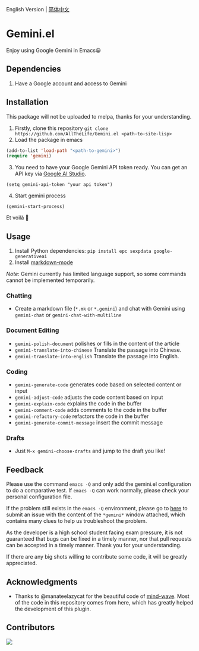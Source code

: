 English Version | [简体中文](./README.zh-CN.md)

# Gemini.el
Enjoy using Google Gemini in Emacs😀

## Dependencies
1. Have a Google account and access to Gemini

## Installation

This package will not be uploaded to melpa, thanks for your understanding.

1.  Firstly, clone this repository `git clone https://github.com/AllTheLife/Gemini.el <path-to-site-lisp>`
2.  Load the package in emacs
```lisp
(add-to-list 'load-path "<path-to-gemini>")
(require 'gemini)
```
3. You need to have your Google Gemini API token ready. You can get an API key via [Google AI Studio](https://makersuite.google.com/app/apikey).
```
(setq gemini-api-token "your api token")
```
4. Start gemini process
```
(gemini-start-process)
```

Et voilà 🎉

## Usage

1. Install Python dependencies: `pip install epc sexpdata google-generativeai`
2. Install [markdown-mode](https://github.com/jrblevin/markdown-mode)

*Note*: Gemini currently has limited language support, so some commands cannot be implemented temporarily.

### Chatting
- Create a markdown file (`*.mk` or `*.gemini`) and chat with Gemini using `gemini-chat` or `gemini-chat-with-multiline`

### Document Editing
- `gemini-polish-document` polishes or fills in the content of the article
- `gemini-translate-into-chinese` Translate the passage into Chinese.
- `gemini-translate-into-english` Translate the passage into English.

### Coding
- `gemini-generate-code` generates code based on selected content or input
- `gemini-adjust-code` adjusts the code content based on input
- `gemini-explain-code` explains the code in the buffer
- `gemini-comment-code` adds comments to the code in the buffer
- `gemini-refactory-code` refactors the code in the buffer
- `gemini-generate-commit-message` insert the commit message

### Drafts
- Just `M-x gemini-choose-drafts` and jump to the draft you like!

## Feedback
Please use the command `emacs -Q` and only add the gemini.el configuration to do a comparative test. If `emacs -Q` can work normally, please check your personal configuration file.

If the problem still exists in the `emacs -Q` environment, please go to [here](https://github.com/AllTheLife/Gemini.el/issues/new) to submit an issue with the content of the `*gemini*` window attached, which contains many clues to help us troubleshoot the problem.

As the developer is a high school student facing exam pressure, it is not guaranteed that bugs can be fixed in a timely manner, nor that pull requests can be accepted in a timely manner. Thank you for your understanding.

If there are any big shots willing to contribute some code, it will be greatly appreciated.

## Acknowledgments
- Thanks to @manateelazycat for the beautiful code of [mind-wave](https://github.com/manateelazycat/mind-wave). Most of the code in this repository comes from here, which has greatly helped the development of this plugin.

## Contributors

<a href = "https://github.com/AllTheLife/Gemini.el/graphs/contributors">
  <img src = "https://contrib.rocks/image?repo=AllTheLife/Gemini.el"/>
</a>
